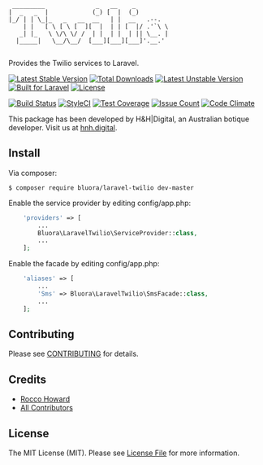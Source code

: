 ```
 _________              _   __    _          
|  _   _  |            (_) [  |  (_)         
|_/ | | \_|_   _   __  __   | |  __   .--.   
    | |   [ \ [ \ [  ][  |  | | [  |/ .'`\ \ 
   _| |_   \ \/\ \/ /  | |  | |  | || \__. | 
  |_____|   \__/\__/  [___][___][___]'.__.'  
                                             
```
Provides the Twilio services to Laravel.

[![Latest Stable Version](https://poser.pugx.org/bluora/laravel-twilio/v/stable.svg)](https://packagist.org/packages/bluora/laravel-twilio) [![Total Downloads](https://poser.pugx.org/bluora/laravel-twilio/downloads.svg)](https://packagist.org/packages/bluora/laravel-twilio) [![Latest Unstable Version](https://poser.pugx.org/bluora/laravel-twilio/v/unstable.svg)](https://packagist.org/packages/bluora/laravel-twilio) [![Built for Laravel](https://img.shields.io/badge/Built_for-Laravel-green.svg)](https://laravel.com/) [![License](https://poser.pugx.org/bluora/laravel-twilio/license.svg)](https://packagist.org/packages/bluora/laravel-twilio)

[![Build Status](https://travis-ci.org/bluora/laravel-twilio.svg?branch=master)](https://travis-ci.org/bluora/laravel-twilio) [![StyleCI](https://styleci.io/repos/86529240/shield?branch=master)](https://styleci.io/repos/86529240) [![Test Coverage](https://codeclimate.com/github/bluora/laravel-twilio/badges/coverage.svg)](https://codeclimate.com/github/bluora/laravel-twilio/coverage) [![Issue Count](https://codeclimate.com/github/bluora/laravel-twilio/badges/issue_count.svg)](https://codeclimate.com/github/bluora/laravel-twilio) [![Code Climate](https://codeclimate.com/github/bluora/laravel-twilio/badges/gpa.svg)](https://codeclimate.com/github/bluora/laravel-twilio) 

This package has been developed by H&H|Digital, an Australian botique developer. Visit us at [hnh.digital](http://hnh.digital).

## Install

Via composer:

`$ composer require bluora/laravel-twilio dev-master`

Enable the service provider by editing config/app.php:

```php
    'providers' => [
        ...
        Bluora\LaravelTwilio\ServiceProvider::class,
        ...
    ];
```

Enable the facade by editing config/app.php:

```php
    'aliases' => [
        ...
        'Sms' => Bluora\LaravelTwilio\SmsFacade::class,
        ...
    ];
```

## Contributing

Please see [CONTRIBUTING](https://github.com/bluora/laravel-twilio/blob/master/CONTRIBUTING.md) for details.

## Credits

* [Rocco Howard](https://github.com/therocis)
* [All Contributors](https://github.com/bluora/laravel-twilio/contributors)

## License

The MIT License (MIT). Please see [License File](https://github.com/bluora/laravel-twilio/blob/master/LICENSE) for more information.
